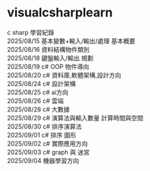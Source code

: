 # visualcsharplearn  
 c sharp  學習紀錄  
 2025/08/15 基本變數+輸入/輸出/處理  基本概要  
 2025/08/16 資料結構物件類別  
 2025/08/18 鍵盤輸入/輸出 規劃  
 2025/08/19 c# OOP 物件導向  
 2025/08/20 c# 資料庫,軟體架構,設計方向  
 2025/08/24 c# 設計架構  
 2025/08/25 c# ai方向  
 2025/08/26 c# 雲端  
 2025/08/28 c# 大數據  
 2025/08/29 c# 演算法與輸入數量 計算時間與空間  
 2025/08/30 c# 排序演算法  
 2025/09/01 c# 排序 圖形  
 2025/09/02 c# 實際應用方向  
 2025/09/03 c# graph 與 迷宮  
 2025/09/04 機器學習方向  
